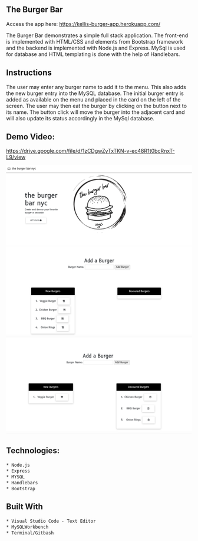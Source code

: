 ## The Burger Bar ##

Access the app here: https://kellis-burger-app.herokuapp.com/

The Burger Bar demonstrates a simple full stack application.  The front-end is implemented with HTML/CSS and elements from Bootstrap framework and the backend is implemented with Node.js and Express. MySql is used for database and HTML templating is done with the help of Handlebars.

## Instructions ## 

The user may enter any burger name to add it to the menu. This also adds the new burger entry into the MySQL database. The initial burger entry is added as available on the menu and placed in the card on the left of the screen. The user may then eat the burger by clicking on the button next to its name. The button click will move the burger into the adjacent card and will also update its status accordingly in the MySql database.

## Demo Video: ## 
https://drive.google.com/file/d/1zCDgwZyTxTKN-v-ec48R1t0bcRnxT-L9/view

![header](https://github.com/kellidragon/Burger/blob/master/public/assets/img/Header.png)
![add burger](https://github.com/kellidragon/Burger/blob/master/public/assets/img/New%20Burger.png)
![devour burger](https://github.com/kellidragon/Burger/blob/master/public/assets/img/DevouredBurger.png)

## Technologies: ## 
    * Node.js
    * Express
    * MYSQL 
    * Handlebars
    * Bootstrap
    
## Built With ##
    * Visual Studio Code - Text Editor
    * MySQLWorkbench
    * Terminal/Gitbash



